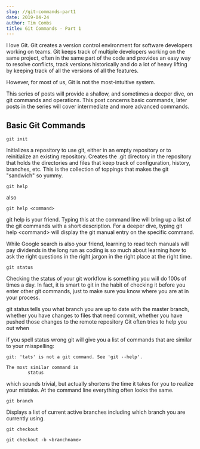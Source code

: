 ```yaml
---
slug: //git-commands-part1
date: 2019-04-24
author: Tim Combs
title: Git Commands - Part 1
---
```


I love Git. Git creates a version control environment for software developers working on teams. Git keeps track of multiple developers working on the same project, often in the same part of the code and provides an easy way to resolve conflicts, track versions historically and do a lot of heavy lifting by keeping track of all the versions of all the features.

However, for most of us, Git is not the most-intuitive system.

This series of posts will provide a shallow, and sometimes a deeper dive, on git commands and operations. This post concerns basic commands, later posts in the series will cover intermediate and more advanced commands.

## Basic Git Commands

```
git init
```

Initializes a repository to use git, either in an empty repository or to reinitialize an existing repository. Creates the .git directory in the repository that holds the directories and files that keep track of configuration, history, branches, etc. This is the collection of toppings that makes the git "sandwich" so yummy.


```
git help
```
also
```
git help <command> 
```

git help is your friend. Typing this at the command line will bring up a list of the git commands with a short description. For a deeper dive, typing git help \<command\> will display the git manual entry on the specific command.

While Google search is also your friend, learning to read tech manuals will pay dividends in the long run as coding is so much about learning how to ask the right questions in the right jargon in the right place at the right time.


```
git status
```

Checking the status of your git workflow is something you will do 100s of times a day. In fact, it is smart to git in the habit of checking it before you enter other git commands, just to make sure you know where you are at in your process.

git status tells you what branch you are up to date with the master branch, whether you have changes to files that need commit, whether you have pushed those changes to the remote repository Git often tries to help you out when 

if you spell status wrong git will give you a list of commands that are similar to your misspelling:
```
git: 'tats' is not a git command. See 'git --help'.

The most similar command is
        status
```
which sounds trivial, but actually shortens the time it takes for you to realize your mistake. At the command line everything often looks the same. 

```
git branch
```

Displays a list of current active branches including which branch you are currently using.

```
git checkout
```

```
git checkout -b <branchname>

